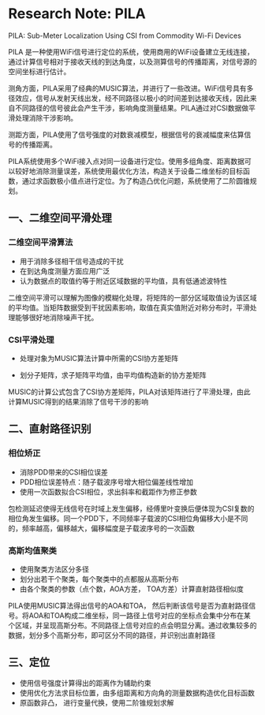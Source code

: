 # Research Note: PILA

PILA: Sub-Meter Localization Using CSI from Commodity Wi-Fi Devices



PILA 是一种使用WiFi信号进行定位的系统，使用商用的WiFi设备建立无线连接，通过计算信号相对于接收天线的到达角度，以及测算信号的传播距离，对信号源的空间坐标进行估计。

测角方面，PILA采用了经典的MUSIC算法，并进行了一些改进。WiFi信号具有多径效应，信号从发射天线出发，经不同路径以极小的时间差到达接收天线，因此来自不同路径的信号彼此会产生干涉，影响角度测量结果。PILA通过对CSI数据做平滑处理消除干涉影响。

测距方面，PILA使用了信号强度的对数衰减模型，根据信号的衰减幅度来估算信号的传播距离。

PILA系统使用多个WiFi接入点对同一设备进行定位。使用多组角度、距离数据可以较好地消除测量误差，系统使用最优化方法，构造关于设备二维坐标的目标函数，通过求函数极小值点进行定位。为了构造凸优化问题，系统使用了二阶圆锥规划。

## 一、二维空间平滑处理

### 二维空间平滑算法

- 用于消除多径相干信号造成的干扰
- 在到达角度测量方面应用广泛
- 认为数据点的取值约等于附近区域数据的平均值，具有低通滤波特性

二维空间平滑可以理解为图像的模糊化处理，将矩阵的一部分区域取值设为该区域的平均值。当矩阵数据受到干扰因素影响，取值在真实值附近对称分布时，平滑处理能够很好地消除噪声干扰。

### CSI平滑处理

- 处理对象为MUSIC算法计算中所需的CSI协方差矩阵

- 划分子矩阵，求子矩阵平均值，由平均值构造新的协方差矩阵

MUSIC的计算公式包含了CSI协方差矩阵，PILA对该矩阵进行了平滑处理，由此计算MUSIC得到的结果消除了信号干涉的影响

## 二、直射路径识别

### 相位矫正

- 消除PDD带来的CSI相位误差
- PDD相位误差特点：随子载波序号增大相位偏差线性增加
- 使用一次函数拟合CSI相位，求出斜率和截距作为修正参数

包检测延迟使得无线信号在时域上发生偏移，经傅里叶变换后便体现为CSI复数的相位角发生偏移。同一个PDD下，不同频率子载波的CSI相位角偏移大小是不同的，频率越高，偏移越大，偏移幅度是子载波序号的一次函数

### 高斯均值聚类

- 使用聚类方法区分多径
- 划分出若干个聚类，每个聚类中的点都服从高斯分布
- 由各个聚类的参数（点个数，AOA方差， TOA方差）计算直射路径相似度

PILA使用MUSIC算法得出信号的AOA和TOA， 然后判断该信号是否为直射路径信号。将AOA和TOA构成二维坐标，同一路径上信号对应的坐标点会集中分布在某个区域，并呈现高斯分布。不同路径上信号对应的点会明显分离。通过收集较多的数据，划分多个高斯分布，即可区分不同的路径，并识别出直射路径

## 三、定位

- 使用信号强度计算得出的距离作为辅助约束
- 使用优化方法求目标位置，由多组距离和方向角的测量数据构造优化目标函数
- 原函数非凸， 进行变量代换，使用二阶锥规划求解
